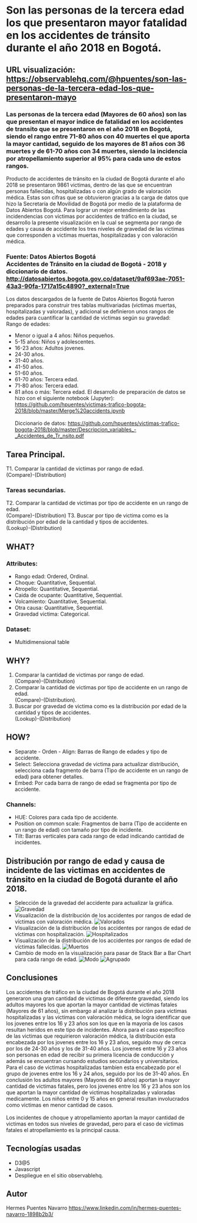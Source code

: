 # Son las personas de la tercera edad los que presentaron mayor fatalidad en los accidentes de tránsito durante el año 2018 en Bogotá.
## URL visualización: https://observablehq.com/@hpuentes/son-las-personas-de-la-tercera-edad-los-que-presentaron-mayo
### Las personas de la tercera edad (Mayores de 60 años) son las que presentan el mayor indice de fatalidad en los accidentes de transito que se presentaron en el año 2018 en Bogotá, siendo el rango entre 71-80 años con 40 muertes el que aporta la mayor cantidad, seguido de los mayores de 81 años con 36 muertes y de 61-70 años con 34 muertes, siendo la incidencia por atropellamiento superior al 95% para cada uno de estos rangos.
Producto de accidentes de tránsito en la ciudad de Bogotá durante el año 2018 se presentaron 9861 victimas, dentro de las que se encuentran personas fallecidas, hospitalizadas o con algún grado de valoración médica. Estas son cifras que se obtuvieron gracias a la carga de datos que hizo la Secretaría de Movilidad de Bogotá por medio de la plataforma de Datos Abiertos Bogotá. Para lograr un mejor entendimiento de las incidendencias con victimas por accidentes de tráfico en la ciudad, se desarrollo la presente visualización en la cual se segmenta por rango de edades y causa de accidente los tres niveles de gravedad de las victimas que corresponden a victimas muertas, hospitalizadas y con valoración médica.
### Fuente: Datos Abiertos Bogotá </br> Accidentes de Tránsito en la ciudad de Bogotá - 2018 y diccionario de datos. </br> http://datosabiertos.bogota.gov.co/dataset/9af693ae-7051-43a3-90fa-1717a15c4890?_external=True
Los datos descargados de la fuente de Datos Abiertos Bogotá fueron preparados para construir tres tablas multivariadas (victimas muertas, hospitalizadas y valoradas), y adicional se definieron unos rangos de edades para cuantificar la cantidad de victimas según su gravedad:</br>Rango de edades: 
* Menor o igual a 4 años: Niños pequeños.
* 5-15 años: Niños y adolescentes.
* 16-23 años: Adultos jovenes.
* 24-30 años.
* 31-40 años.
* 41-50 años.
* 51-60 años.
* 61-70 años: Tercera edad.
* 71-80 años: Tercera edad.
* 81 años o más: Tercera edad.
El desarrollo de preparación de datos se hizo con el siguiente notebook (Jupyter):</br>https://github.com/hpuentes/victimas-trafico-bogota-2018/blob/master/Merge%20accidents.ipynb
</br></br>Diccionario de datos: https://github.com/hpuentes/victimas-trafico-bogota-2018/blob/master/Descripcion_variables_-_Accidentes_de_Tr_nsito.pdf
## Tarea Principal.
T1. Comparar la cantidad de victimas por rango de edad.</br>(Compare)-(Distribution)
### Tareas secundarias.
T2. Comparar la cantidad de victimas por tipo de accidente en un rango de edad.</br>(Compare)-(Distribution)
T3. Buscar por tipo de victima como es la distribución por edad de la cantidad y tipos de accidentes.</br>(Lookup)-(Distribution)
## WHAT?
### Attributes: 
* Rango edad: Ordered, Ordinal.
* Choque: Quantitative, Sequential.
* Atropello: Quantitative, Sequential.
* Caida de ocupante: Quantitative, Sequential.
* Volcamiento: Quantitative, Sequential.
* Otra causa: Quantitative, Sequential.
* Gravedad victima: Categorical.
### Dataset:
* Multidimensional table
## WHY?
1. Comparar la cantidad de victimas por rango de edad.</br>(Compare)-(Distribution)
2. Comparar la cantidad de victimas por tipo de accidente en un rango de edad.</br>(Compare)-(Distribution).
3. Buscar por gravedad de victima como es la distribución por edad de la cantidad y tipos de accidentes.</br>(Lookup)-(Distribution)
## HOW?
* Separate - Orden - Align: Barras de Rango de edades y tipo de accidente.
* Select: Selecciona gravedad de victima para actualizar distribución, selecciona cada fragmento de barra (Tipo de accidente en un rango de edad) para obtener detalles.
* Embed: Por cada barra de rango de edad se fragmenta por tipo de accidente.
### Channels:
* HUE: Colores para cada tipo de accidente.
* Position on common scale: Fragmentos de barra (Tipo de accidente en un rango de edad) con tamaño por tipo de incidente.
* Tilt: Barras verticales para cada rango de edad indicando cantidad de incidentes.
## Distribución por rango de edad y causa de incidente de las victimas en accidentes de tránsito en la ciudad de Bogotá durante el año 2018.
* Selección de la gravedad del accidente para actualizar la gráfica.
![Gravedad](https://github.com/hpuentes/victimas-trafico-bogota-2018/blob/master/gravedad.png)
* Visualización de la distribución de los accidentes por rangos de edad de víctimas con valoración médica.
![Valorados](https://github.com/hpuentes/victimas-trafico-bogota-2018/blob/master/valorada.png)
* Visualización de la distribución de los accidentes por rangos de edad de víctimas con hospitalización.
![Hospitalizados](https://github.com/hpuentes/victimas-trafico-bogota-2018/blob/master/hospitalizada.png)
* Visualización de la distribución de los accidentes por rangos de edad de víctimas fallecidas.
![Muertos](https://github.com/hpuentes/victimas-trafico-bogota-2018/blob/master/muerta.png)
* Cambio de modo en la visualización para pasar de Stack Bar a Bar Chart para cada rango de edad.
![Modo](https://github.com/hpuentes/victimas-trafico-bogota-2018/blob/master/modo.png)
![Agrupado](https://github.com/hpuentes/victimas-trafico-bogota-2018/blob/master/grouped.png)

## Conclusiones
Los accidentes de tráfico en la ciudad de Bogotá durante el año 2018 generaron una gran cantidad de victimas de diferente gravedad, siendo los adultos mayores los que aportan la mayor cantidad de victimas fatales (Mayores de 61 años), sin embargo al analizar la distribución para victimas hospitalizadas y las victimas con valoración médica, se logra identificar que los jovenes entre los 16 y 23 años son los que en la mayoría de los casos resultan heridos en este tipo de incidentes.
Ahora para el caso específico de las victimas que requirieron valoración médica, la distribución esta encabezada por los jovenes entre los 16 y 23 años, seguido muy de cerca por los de 24-30 años y los de 31-40 años. Los jovenes entre 16 y 23 años son personas en edad de recibir su primera licencia de conducción y además se encuentran cursando estudios secundarios y universitarios. Para el caso de victimas hospitalizadas tambien esta encabezado por el grupo de jovenes entre los 16 y 24 años, seguido por los de 31-40 años. En conclusión los adultos mayores (Mayores de 60 años) aportan la mayor cantidad de victimas fatales, pero los jovenes entre los 16 y 23 años son los que aportan la mayor cantidad de victimas hospitalizadas y valoradas medicamente. 
Los niños entre 0 y 15 años en general resultan involucrados como victimas en menor cantidad de casos.</br></br>Los incidentes de choque y atropellamiento aportan la mayor cantidad de victimas en todos sus niveles de gravedad, pero para el caso de victimas fatales el atropellamiento es la principal causa.
## Tecnologías usadas
* D3@5
* Javascript
* Despliegue en el sitio observablehq.
## Autor
Hermes Puentes Navarro https://www.linkedin.com/in/hermes-puentes-navarro-1898b2b3/
